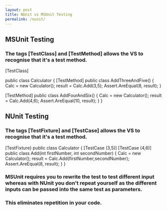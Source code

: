 ```yaml
---
layout: post
title: NUnit vs MSUnit Testing
permalink: /nunit/
---
```

## MSUnit Testing

### The tags [TestClass] and [TestMethod] allows the VS to recognise that it's a test method.

[TestClass]

public class Calculator
{
  [TestMethod]
  public class AddThreeAndFive()
  {
   Calc = new Calculator();
   result = Calc.Add(3,5);
   Assert.AreEqual(8, result);
  }
 
  [TestMethod]
  public class AddFourAndSix()
  {
   Calc = new Calculator();
   result = Calc.Add(4,6);
   Assert.AreEqual(10, result);
  }
}

## NUnit Testing

### The tags [TestFixture] and [TestCase] allows the VS to recognise that it's a test method.

[TestFixture}
public class Calculator
{
  [TestCase (3,5)]
  [TestCase (4,6)]
  public class Add(int firstNumber, int secondNumber)
  {
   Calc = new Calculator();
   result = Calc.Add(firstNumber,secondNumber);
   Assert.AreEqual(8, result);
  }
}

### MSUnit requires you to rewrite the test to test different input whereas with NUnit you don't repeat yourself as the different inputs can be passed into the same test as parameters.
### This eliminates repetition in your code.